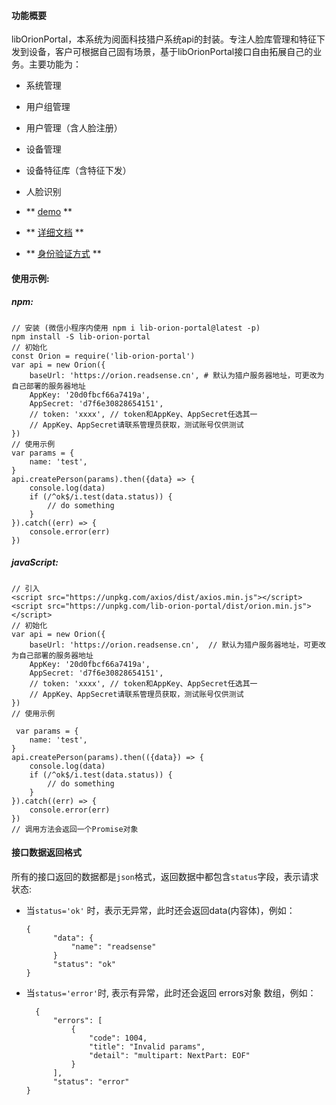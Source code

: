 ####  功能概要 
  libOrionPortal，本系统为阅面科技猎户系统api的封装。专注人脸库管理和特征下发到设备，客户可根据自己固有场景，基于libOrionPortal接口自由拓展自己的业务。主要功能为：
* 系统管理
* 用户组管理
* 用户管理（含人脸注册）
* 设备管理
* 设备特征库（含特征下发）
* 人脸识别


* ** [demo](https://nyj000.github.io/orion/examples/example-web.html "demo") **
* ** [详细文档](https://www.showdoc.cc/279122901705252?page_id=1589818278369113 "详细文档") **
* ** [身份验证方式](https://www.showdoc.cc/279122901705252?page_id=1593441887821782 "身份验证方式") **

####  使用示例:
##### npm:

    // 安装 (微信小程序内使用 npm i lib-orion-portal@latest -p)
    npm install -S lib-orion-portal
    // 初始化
    const Orion = require('lib-orion-portal')
    var api = new Orion({
    	baseUrl: 'https://orion.readsense.cn', # 默认为猎户服务器地址，可更改为自己部署的服务器地址
    	AppKey: '20d0fbcf66a7419a',
    	AppSecret: 'd7f6e30828654151',
		// token: 'xxxx', // token和AppKey、AppSecret任选其一
		// AppKey、AppSecret请联系管理员获取，测试账号仅供测试
    })
    // 使用示例
    var params = {
    	name: 'test',
    }
    api.createPerson(params).then({data} => {
    	console.log(data)
    	if (/^ok$/i.test(data.status)) {
    		// do something
    	}
    }).catch((err) => {
    	console.error(err)
    })
##### javaScript:
    // 引入 
    <script src="https://unpkg.com/axios/dist/axios.min.js"></script>
    <script src="https://unpkg.com/lib-orion-portal/dist/orion.min.js"></script>
    // 初始化
    var api = new Orion({
    	baseUrl: 'https://orion.readsense.cn',  // 默认为猎户服务器地址，可更改为自己部署的服务器地址
    	AppKey: '20d0fbcf66a7419a',
    	AppSecret: 'd7f6e30828654151',
		// token: 'xxxx', // token和AppKey、AppSecret任选其一
		// AppKey、AppSecret请联系管理员获取，测试账号仅供测试
    })
   	// 使用示例
   
     var params = {
    	name: 'test',
    }
    api.createPerson(params).then(({data}) => {
    	console.log(data)
    	if (/^ok$/i.test(data.status)) {
    		// do something
    	}
    }).catch((err) => {
    	console.error(err)
    })
	// 调用方法会返回一个Promise对象

####  接口数据返回格式
所有的接口返回的数据都是`json`格式，返回数据中都包含`status`字段，表示请求状态:
- 当`status='ok'` 时，表示无异常，此时还会返回data(内容体)，例如：

      {
			"data": {
				"name": "readsense"
			}
			"status": "ok"
	  }

- 当`status='error'`时, 表示有异常，此时还会返回 errors对象 数组，例如：

 		{
			"errors": [
				{
					"code": 1004,
					"title": "Invalid params",
					"detail": "multipart: NextPart: EOF"
				}
			],
			"status": "error"
	  }
	
